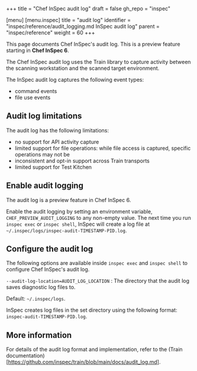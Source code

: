 +++
title = "Chef InSpec audit log"
draft = false
gh_repo = "inspec"

[menu]
  [menu.inspec]
    title = "audit log"
    identifier = "inspec/reference/audit_logging.md InSpec audit log"
    parent = "inspec/reference"
    weight = 60
+++

This page documents Chef InSpec's audit log. This is a preview feature starting in **Chef InSpec 6**.

The Chef InSpec audit log uses the Train library to capture activity between the scanning workstation and the scanned target environment.

The InSpec audit log captures the following event types:

- command events
- file use events

## Audit log limitations

The audit log has the following limitations:

- no support for API activity capture
- limited support for file operations: while file access is captured, specific operations may not be
- inconsistent and opt-in support across Train transports
- limited support for Test Kitchen

## Enable audit logging

The audit log is a preview feature in Chef InSpec 6.

Enable the audit logging by setting an environment variable, `CHEF_PREVIEW_AUDIT_LOGGING` to any non-empty value. The next time you run `inspec exec` or `inspec shell`, InSpec will create a log file at `~/.inspec/logs/inspec-audit-TIMESTAMP-PID.log`.

## Configure the audit log

The following options are available inside `inspec exec` and `inspec shell` to configure Chef InSpec's audit log.

`--audit-log-location=AUDIT_LOG_LOCATION`
: The directory that the audit log saves diagnostic log files to.

  Default: `~/.inspec/logs`.

  InSpec creates log files in the set directory using the following format: `inspec-audit-TIMESTAMP-PID.log`.

## More information

For details of the audit log format and implementation, refer to the (Train documentation)[https://github.com/inspec/train/blob/main/docs/audit_log.md].
